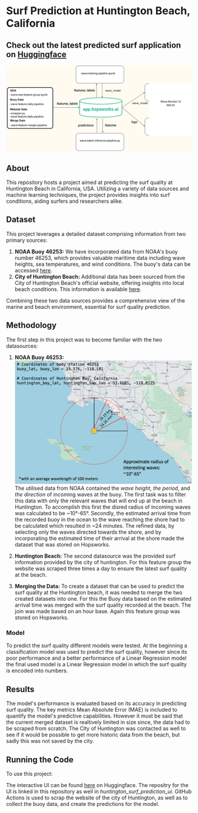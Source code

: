 # Surf Prediction at Huntington Beach, California

## Check out the latest predicted surf application on [Huggingface](https://huggingface.co/spaces/MischaTomasz/huntington_surf_prediction_ui)

![Project Overview](resources/architecture_wave_model.png)

## About
This repository hosts a project aimed at predicting the surf quality at Huntington Beach in California, USA. Utilizing a variety of data sources and machine learning techniques, the project provides insights into surf conditions, aiding surfers and researchers alike.

## Dataset
This project leverages a detailed dataset comprising information from two primary sources:
1. **NOAA Buoy 46253:** We have incorporated data from NOAA's buoy number 46253, which provides valuable maritime data including wave heights, sea temperatures, and wind conditions. The buoy's data can be accessed [here](https://www.ndbc.noaa.gov/station_page.php?station=46253&uom=M&tz=STN).
2. **City of Huntington Beach:** Additional data has been sourced from the City of Huntington Beach's official website, offering insights into local beach conditions. This information is available [here](https://www.huntingtonbeachca.gov/residents/beach_info/livebeachcondition.cfm).

Combining these two data sources provides a comprehensive view of the marine and beach environment, essential for surf quality prediction.

## Methodology
The first step in this project was to become familiar with the two datasources: 
1. **NOAA Buoy 46253:** 
![Visualization of the Buoy and the Huntington Beach](resources/eda_new.png)
The utilised data from NOAA contained the *wave height*, *the period*, and *the direction* of incoming waves at the buoy. The first task was to filter this data with only the relevant waves that will end up at the beach in Huntington. To accomplish this first the disred radius of incoming waves was calculated to be  ~10°-65°. Secondly, the estimated arrival time from the recorded buoy in the ocean to the wave reaching the shore had to be calculated which resulted in ~24 minutes. The refined data, by selecting only the waves directed towards the shore, and by incorporating the estimated time of their arrival at the shore made  the dataset that was stored on Hopsworks.

2. **Huntington Beach:**
The second datasource was the provided surf information provided by the city of huntington. For this feature group the website was scraped three times a day to ensure the latest surf quality at the beach.

3. **Merging the Data:**
To create a dataset that can be used to predict the surf quality at the Huntington beach, it was needed to merge the two created datasets into one. For this the Buoy data based on the estimated arrival time was merged with the surf quality recorded at the beach. The join was made based on an hour base. Again this feature group was stored on Hopsworks.

### Model
To predict the surf quality different models were tested. At the beginning a classification model was used to predict the surf quality, however since its poor performance and a better performance of a Linear Regression model the final used model is a Linear Regression model in which the surf quality is encoded into numbers.

## Results
The model's performance is evaluated based on its accuracy in predicting surf quality. The key metrics Mean Absolute Error (MAE) is included to quantify the model's predictive capabilities. However it must be said that the current merged dataset is realtively limited in size since, the data had to be scraped from scratch. The City of Huntington was contacted as well to see if it would be possible to get more historic data from the beach, but sadly this was not saved by the city. 

## Running the Code
To use this project:

The interactive UI can be found [here](https://huggingface.co/spaces/MischaTomasz/huntington_surf_prediction_ui) on Huggingface. The repositry for the UI is linked in this repository as well in *huntington_surf_prediction_ui*.
GitHub Actions is used to scrap the website of the city of Huntington, as well as to collect the buoy data, and create the predictions for the model.
